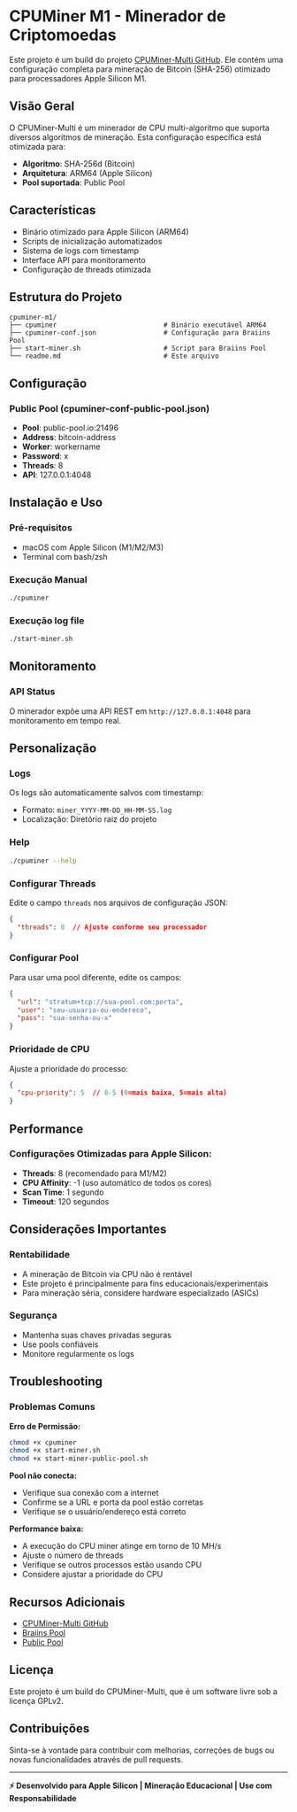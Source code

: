 # CPUMiner M1 - Minerador de Criptomoedas

Este projeto é um build do projeto [CPUMiner-Multi GitHub](https://github.com/tpruvot/cpuminer-multi). Ele contém uma configuração completa para mineração de Bitcoin (SHA-256) otimizado para processadores Apple Silicon M1.

## Visão Geral

O CPUMiner-Multi é um minerador de CPU multi-algoritmo que suporta diversos algoritmos de mineração. Esta configuração específica está otimizada para:

- **Algoritmo**: SHA-256d (Bitcoin)
- **Arquitetura**: ARM64 (Apple Silicon)
- **Pool suportada**: Public Pool

## Características

- Binário otimizado para Apple Silicon (ARM64)
- Scripts de inicialização automatizados
- Sistema de logs com timestamp
- Interface API para monitoramento
- Configuração de threads otimizada

## Estrutura do Projeto

```
cpuminer-m1/
├── cpuminer                           # Binário executável ARM64
├── cpuminer-conf.json                 # Configuração para Braiins Pool
├── start-miner.sh                     # Script para Braiins Pool
└── readme.md                          # Este arquivo
```

## Configuração

### Public Pool (cpuminer-conf-public-pool.json)
- **Pool**: public-pool.io:21496
- **Address**: bitcoin-address
- **Worker**: workername
- **Password**: x
- **Threads**: 8
- **API**: 127.0.0.1:4048

## Instalação e Uso

### Pré-requisitos
- macOS com Apple Silicon (M1/M2/M3)
- Terminal com bash/zsh

### Execução Manual
```bash
./cpuminer 
```

### Execução log file
```bash
./start-miner.sh
```

## Monitoramento

### API Status
O minerador expõe uma API REST em `http://127.0.0.1:4048` para monitoramento em tempo real.

 
## Personalização

### Logs
Os logs são automaticamente salvos com timestamp:
- Formato: `miner_YYYY-MM-DD_HH-MM-SS.log`
- Localização: Diretório raiz do projeto

### Help
```bash
./cpuminer --help
```

### Configurar Threads
Edite o campo `threads` nos arquivos de configuração JSON:
```json
{
  "threads": 8  // Ajuste conforme seu processador
}
```

### Configurar Pool
Para usar uma pool diferente, edite os campos:
```json
{
  "url": "stratum+tcp://sua-pool.com:porta",
  "user": "seu-usuario-ou-endereco",
  "pass": "sua-senha-ou-x"
}
```

### Prioridade de CPU
Ajuste a prioridade do processo:
```json
{
  "cpu-priority": 5  // 0-5 (0=mais baixa, 5=mais alta)
}
```

## Performance

### Configurações Otimizadas para Apple Silicon:
- **Threads**: 8 (recomendado para M1/M2)
- **CPU Affinity**: -1 (uso automático de todos os cores)
- **Scan Time**: 1 segundo
- **Timeout**: 120 segundos

## Considerações Importantes

### Rentabilidade
- A mineração de Bitcoin via CPU não é rentável
- Este projeto é principalmente para fins educacionais/experimentais
- Para mineração séria, considere hardware especializado (ASICs)

### Segurança
- Mantenha suas chaves privadas seguras
- Use pools confiáveis
- Monitore regularmente os logs

## Troubleshooting

### Problemas Comuns

**Erro de Permissão:**
```bash
chmod +x cpuminer
chmod +x start-miner.sh
chmod +x start-miner-public-pool.sh
```

**Pool não conecta:**
- Verifique sua conexão com a internet
- Confirme se a URL e porta da pool estão corretas
- Verifique se o usuário/endereço está correto

**Performance baixa:**
- A execução do CPU miner atinge em torno de 10 MH/s 
- Ajuste o número de threads
- Verifique se outros processos estão usando CPU
- Considere ajustar a prioridade do CPU

## Recursos Adicionais

- [CPUMiner-Multi GitHub](https://github.com/tpruvot/cpuminer-multi)
- [Braiins Pool](https://braiins.com/pool)
- [Public Pool](https://public-pool.io)

## Licença

Este projeto é um build do CPUMiner-Multi, que é um software livre sob a licença GPLv2.

## Contribuições

Sinta-se à vontade para contribuir com melhorias, correções de bugs ou novas funcionalidades através de pull requests.

---

**⚡ Desenvolvido para Apple Silicon | Mineração Educacional | Use com Responsabilidade**

